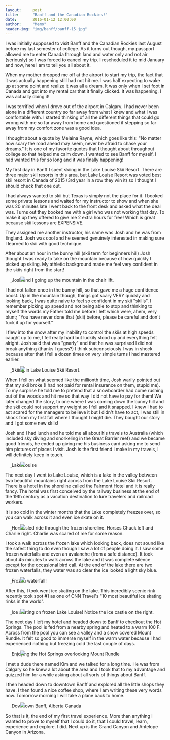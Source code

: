 ```yaml
---
layout:     post
title:      "Banff and the Canadian Rockies!"
date:       2016-01-12 12:00:00
author:     "Memo"
header-img: "img/banff/banff-15.jpg"
---
```


<p>I was initially supposed to visit Banff and the Canadian Rockies last August before my last semester of college. As it turns out though, my passport allowed me to enter Canada through land and water only and not air (seriously) so I was forced to cancel my trip. I rescheduled it to mid January and now, here I am to tell you all about it.</p>

<p>When my mother dropped me off at the airport to start my trip, the fact that it was actually happening still had not hit me. I was half expecting to wake up at some point and realize it was all a dream. It was only when I set foot in Canada and got into my rental car that it finally clicked. It was happening, I was actually doing it!<p>

<p>I was terrified when I drove out of the airport in Calgary. I had never been alone in a different country so far away from what I knew and what I was comfortable with. I started thinking of all the different things that could go wrong with me so far away from home and questioned if stepping so far away from my comfort zone was a good idea.<p>

<p>I thought about a quote by Melaina Rayne, which goes like this:  "No matter how scary the road ahead may seem, never be afraid to chase your dreams." It is one of my favorite quotes that I thought about throughout college so that helped me calm down. I wanted to see Banff for myself, I had wanted this for so long and it was finally happening! <p>

<p>My first day in Banff I spent skiing in the Lake Louise Skii Resort. There are three major skii resorts in this area, but Lake Louise Resort was voted best skii resort in Canada of 2015 (3rd year in a row they win it) so I thought I should check that one out.<p>
<p>I had always wanted to skii but Texas is simply not the place for it. I booked some private lessons and waited for my instructor to show and when she was 20 minutes late I went back to the front desk and asked what the deal was. Turns out they booked me with a girl who was not working that day. To make it up they offered to give me 2 extra hours for free! Which is great because skii lessons are EXPENSIVE.<p>

<p>They assigned me another instructor, his name was Josh and he was from England. Josh was cool and he seemed genuinely interested in making sure I learned to skii with good technique.<p>

<p>After about an hour in the bunny hill (skii term for beginners hill) Josh thought I was ready to take on the mountain because of how quickly I picked up skiing. My athletic background made me feel very confident in the skiis right from the start!<p>

<a href="#">
    <img src="{{ site.baseurl }}/img/banff/banff-5.jpg" style=" position: relative; left: 47px;">
</a>
<span class="caption text-muted">Josh and I going up the mountain in the chair lift.</span>

<p>I had not fallen once in the bunny hill, so that gave me a huge confidence boost. Up in the mountain though, things got scary VERY quickly and looking back, I was quite naive to feel so confident in my skii "skills". I remember picking up speed and not being able to stop and thinking to myself the words my Father told me before I left which were, ahem, very blunt; "You have never done that (skii) before, please be careful and don't fuck it up for yourself."<p>
<p>I flew into the snow after my inability to control the skiis at high speeds caught up to me, I fell really hard but luckily stood up and everything felt alright. Josh said that was "gnarly" and that he was surprised I did not break anything (thanks I guess?) I think subconsciously I was in shock because after that I fell a dozen times on very simple turns I had mastered earlier.<p>

<a href="#">
    <img src="{{ site.baseurl }}/img/banff/banff-9.jpg" style=" position: relative; left: 47px;">
</a>
<span class="caption text-muted">Skiing in Lake Louise Skii Resort.</span>

<p>When I fell on what seemed like the millionth time, Josh warily pointed out that my skii broke (I had not paid for rental insurance on them, stupid me). To my surprise he told me to pretend that a snowboarder had come rushing out of the woods and hit me so that way I did not have to pay for them!
  We later changed the story, to one where I was coming down the bunny hill and the skii could not support my weight so I fell and it snapped. I knew I had to act scared for the managers to believe it but I didn't have to act, I was still in shock from my first fall where I thought I might die. They bought our story and I got some new skiis!
<p>

<p>Josh and I had lunch and he told me all about his travels to Australia (which included sky diving and snorkeling in the Great Barrier reef) and we became good friends, he ended up giving me his business card asking me to send him pictures of places I visit. Josh is the first friend I make in my travels, I will definitely keep in touch.<p>

<a href="#">
    <img src="{{ site.baseurl }}/img/banff/banff-14.jpg" style=" position: relative; left: 47px;">
</a>
<span class="caption text-muted">Lake Louise</span>

<p>The next day I went to Lake Louise, which is a lake in the valley between two beautiful mountains right across from the Lake Louise Skii Resort. There is a hotel in the shoreline called the Fairmont Hotel and it is really fancy. The hotel was first conceived by the railway business at the end of the 19th century as a vacation destination to lure travelers and railroad workers. <p>
<p>It is so cold in the winter months that the Lake completely freezes over, so you can walk across it and even ice skate on it.<p>

<a href="#">
    <img src="{{ site.baseurl }}/img/banff/banff-6.jpg" style=" position: relative; left: 47px;">
</a>
<span class="caption text-muted">Horse sled ride through the frozen shoreline. Horses Chuck left and Charlie right. Charlie was scared of me for some reason.</span>

<p>I took a walk across the frozen lake which looking back, does not sound like the safest thing to do even though I saw a lot of people doing it. I saw some frozen waterfalls and even an avalanche (from a safe distance). It took about 45 minutes to walk across the lake and it was complete silence except for the occasional bird call. At the end of the lake there are two frozen waterfalls, they water was so clear the ice looked a light sky blue.<p>

<a href="#">
    <img src="{{ site.baseurl }}/img/banff/banff-7.jpg" style=" position: relative; left: 47px;">
</a>
<span class="caption text-muted">Frozen waterfall!</span>

<p>After this, I took went ice skating on the lake. This incredibly scenic rink recently took spot #1 as one of CNN Travel's "10 most beautiful ice skating rinks in the world".<p>

<a href="#">
    <img src="{{ site.baseurl }}/img/banff/banff-8.jpg" style=" position: relative; left: 47px;">
</a>
<span class="caption text-muted">Ice skating on frozen Lake Louise! Notice the ice castle on the right.</span>

<p>The next day I left my hotel and headed down to Banff to checkout the Hot Springs. The pool is fed from a nearby spring and heated to a warm 100 F. Across from the pool you can see a valley and a snow covered Mount Rundle. It felt so good to immerse myself in the warm water because I had experienced nothing but freezing cold the last couple of days.<p>

<a href="#">
    <img src="{{ site.baseurl }}/img/banff/banff-10.jpg" style=" position: relative; left: 47px;">
</a>
<span class="caption text-muted">Enjoying the Hot Springs overlooking Mount Rundle</span>

<p>I met a dude there named Kim and we talked for a long time. He was from Calgary so he knew a lot about the area and I took that to my advantage and quizzed him for a while asking about all sorts of things about Banff.<p>

<p>I then headed down to downtown Banff and explored all the little shops they have. I then found a nice coffee shop, where I am writing these very words now. Tomorrow morning I will take a plane back to home.<p>

<a href="#">
    <img src="{{ site.baseurl }}/img/banff/banff-11.jpg" style=" position: relative; left: 47px;">
</a>
<span class="caption text-muted">Downtown Banff, Alberta Canada</span>

<p> So that is it, the end of my first travel experience. More than anything I wanted to prove to myself that I could do it, that I could travel, learn, experience and explore. I did. Next up is the Grand Canyon and Antelope Canyon in Arizona.<p>

